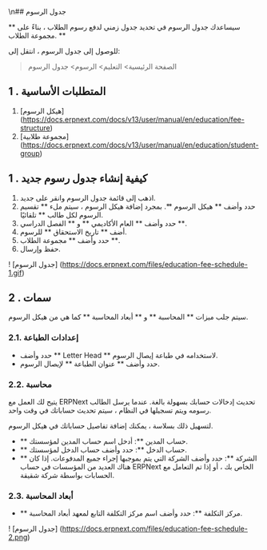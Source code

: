 \n## جدول الرسوم

** سيساعدك جدول الرسوم في تحديد جدول زمني لدفع رسوم الطلاب ، بناءً على مجموعة الطلاب. **

للوصول إلى جدول الرسوم ، انتقل إلى:

> الصفحة الرئيسية> التعليم> الرسوم> جدول الرسوم

## 1 \. المتطلبات الأساسية

1. [هيكل الرسوم] (https://docs.erpnext.com/docs/v13/user/manual/en/education/fee-structure)
2. [مجموعة طلابية] (https://docs.erpnext.com/docs/v13/user/manual/en/education/student-group)

## 1 \. كيفية إنشاء جدول رسوم جديد

1. اذهب إلى قائمة جدول الرسوم وانقر على جديد.
2. حدد وأضف ** هيكل الرسوم **. بمجرد إضافة هيكل الرسوم ، سيتم ملء ** تقسيم الرسوم لكل طالب ** تلقائيًا.
3. حدد وأضف ** العام الأكاديمي ** و ** الفصل الدراسي **.
4. أضف ** تاريخ الاستحقاق ** للرسوم.
5. حدد وأضف ** مجموعة الطلاب **.
6. حفظ وإرسال.

! [جدول الرسوم] (https://docs.erpnext.com/files/education-fee-schedule-1.gif)

## 2 \. سمات

سيتم جلب ميزات ** المحاسبة ** و ** أبعاد المحاسبة ** كما هي من هيكل الرسوم.

### 2.1. إعدادات الطباعة

* حدد وأضف ** Letter Head ** لاستخدامه في طباعة إيصال الرسوم.
* حدد وأضف ** عنوان الطباعة ** لإيصال الرسوم.

### 2.2. محاسبة

يتيح لك العمل مع ERPNext تحديث إدخالات حسابك بسهولة بالغة. عندما يرسل الطالب رسومه ويتم تسجيلها في النظام ، سيتم تحديث حساباتك في وقت واحد.

لتسهيل ذلك بسلاسة ، يمكنك إضافة تفاصيل حساباتك في هيكل الرسوم.

* ** حساب المدين **: أدخل اسم حساب المدين لمؤسستك.
* ** حساب الدخل **: حدد وأضف حساب الدخل لمؤسستك.
* ** الشركة **: حدد وأضف الشركة التي يتم بموجبها إجراء جميع المدفوعات. إذا كان هناك العديد من المؤسسات في حساب ERPNext الخاص بك ، أو إذا تم التعامل مع الحسابات بواسطة شركة شقيقة.

### 2.3. أبعاد المحاسبة

* ** مركز التكلفة **: حدد وأضف اسم مركز التكلفة التابع لمعهد أبعاد المحاسبة.

! [جدول الرسوم] (https://docs.erpnext.com/files/education-fee-schedule-2.png)